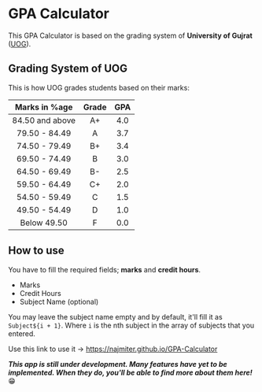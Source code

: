 # GPA Calculator
This GPA Calculator is based on the grading system of **University of Gujrat** ([UOG](http://uog.edu.pk/)).

## Grading System of UOG
This is how UOG grades students based on their marks:

| Marks in %age | Grade | GPA |
|:-------------:|:-----:|:---:|
| 84.50 and above| A+ | 4.0 |
| 79.50 - 84.49 | A | 3.7 |
| 74.50 - 79.49 | B+ | 3.4 |
| 69.50 - 74.49 | B | 3.0 |
| 64.50 - 69.49 | B- | 2.5 |
| 59.50 - 64.49 | C+ | 2.0 |
| 54.50 - 59.49 | C | 1.5 |
| 49.50 - 54.49 | D | 1.0 |
| Below 49.50 | F | 0.0 |

## How to use
You have to fill the required fields; **marks** and **credit hours**.
- Marks
- Credit Hours
- Subject Name (optional)

You may leave the subject name empty and by default, it'll fill it as `Subject${i + 1}`. Where `i` is the nth subject in the array of subjects that you entered.

Use this link to use it -> https://najmiter.github.io/GPA-Calculator


***This app is still under development. Many features have yet to be implemented. When they do, you'll be able to find more about them here!*** 😁
